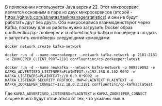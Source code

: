 В приложении используется Java версии 22.
Этот микросервис является основным в паре из двух микросервисов (второй - https://github.com/sbnetaa/taskmanagerstatistics) и они не будут работать друг без друга. Оба микросервиса взаимодействуют через Kafka, поэтому для их работы нужно загрузить Docker образ confluentinc/cp-zookeeper и confluentinc/cp-kafka и поочередно создать и запустить контейнеры следующими командами:

```
docker network create kafka-network
```

```
docker run -d --name newzookeeper --network kafka-network -p 2181:2181 -e ZOOKEEPER_CLIENT_PORT=2181 confluentinc/cp-zookeeper:latest
```
```
docker run -d --name newkafka --network kafka-network -p 9092:9092 -e KAFKA_ADVERTISED_LISTENERS=PLAINTEXT://192.168.0.102:9092 -e KAFKA_LISTENERS=PLAINTEXT://0.0.0.0:9092 -e KAFKA_LISTENER_SECURITY_PROTOCOL_MAP=PLAINTEXT:PLAINTEXT -e KAFKA_ZOOKEEPER_CONNECT=172.18.0.2:2181 confluentinc/cp-kafka:latest
```
Где `KAFKA_ADVERTISED_LISTENERS=PLAINTEXT` и `KAFKA_ZOOKEEPER_CONNECT` скорее всего будут отличаться от тех, что указаны выше.

